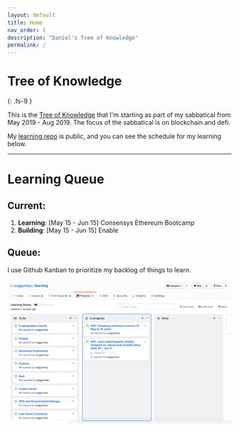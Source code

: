 ```yaml
---
layout: default
title: Home
nav_order: 1
description: "Daniel's Tree of Knowledge"
permalink: /
---
```


# Tree of Knowledge
{: .fs-9 }

This is the [Tree of Knowledge](https://lifehacker.com/elon-musk-on-learning-new-things-view-knowledge-as-a-t-1677850415) that I'm starting as part of my sabbatical from May 2019 - Aug 2019. The focus of the sabbatical is on blockchain and defi.

My [learning repo](https://github.com/onggunhao/learning) is public, and you can see the schedule for my learning below.

---

# Learning Queue

## Current:

1. **Learning**: [May 15 - Jun 15] Consensys Ethereum Bootcamp
2. **Building**: [May 15 - Jun 15] Enable

## Queue:

I use Github Kanban to prioritize my backlog of things to learn.

[![](images/2019-05-31-16-01-32.png)](https://github.com/onggunhao/learning/projects/1)
